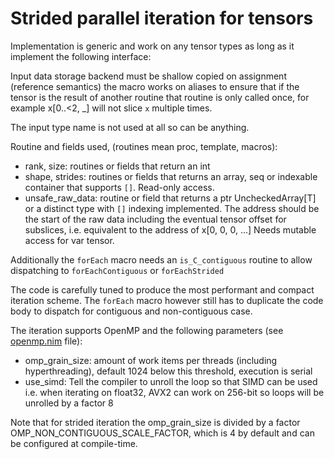 # Strided parallel iteration for tensors

Implementation is generic and work on any tensor types as long
as it implement the following interface:

Input data storage backend must be shallow copied on assignment (reference semantics)
the macro works on aliases to ensure that if the tensor is the result of another routine that routine is only called once, for example x[0..<2, _] will not slice `x` multiple times.

The input type name is not used at all so can be anything.

Routine and fields used, (routines mean proc, template, macros):
  - rank, size:
      routines or fields that return an int
  - shape, strides:
      routines or fields that returns an array, seq or indexable container
      that supports `[]`. Read-only access.
  - unsafe_raw_data:
      routine or field that returns a ptr UncheckedArray[T]
      or a distinct type with `[]` indexing implemented.
      The address should be the start of the raw data including
      the eventual tensor offset for subslices, i.e. equivalent to
      the address of x[0, 0, 0, ...]
      Needs mutable access for var tensor.

Additionally the `forEach` macro needs an `is_C_contiguous` routine
to allow dispatching to `forEachContiguous` or `forEachStrided`

The code is carefully tuned to produce the most performant and compact iteration scheme. The `forEach` macro however still has to duplicate the code body to dispatch for contiguous and non-contiguous case.

The iteration supports OpenMP and the following parameters (see [openmp.nim](../openmp.nim) file):
  - omp_grain_size: amount of work items per threads (including hyperthreading), default 1024
                    below this threshold, execution is serial
  - use_simd: Tell the compiler to unroll the loop so that SIMD can be used
              i.e. when iterating on float32, AVX2 can work on 256-bit so loops
              will be unrolled by a factor 8

Note that for strided iteration the omp_grain_size is divided by a factor
OMP_NON_CONTIGUOUS_SCALE_FACTOR, which is 4 by default and can be configured
at compile-time.
